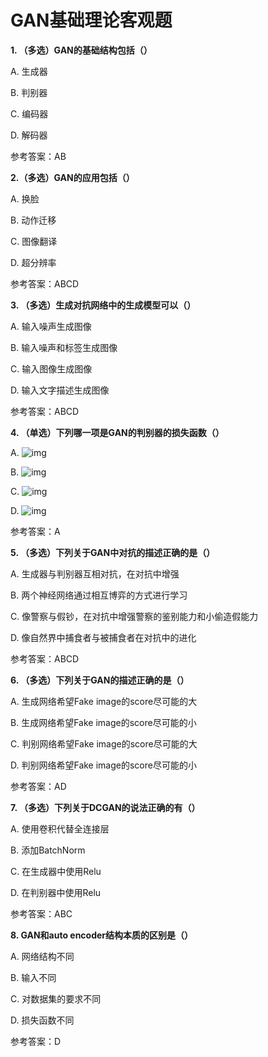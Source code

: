 # GAN基础理论客观题

**1. （多选）GAN的基础结构包括（）**

A.  生成器

B.  判别器

C.  编码器

D. 解码器

参考答案：AB

**2.（多选）GAN的应用包括（）**

A. 换脸   

B. 动作迁移

C. 图像翻译

D. 超分辨率

参考答案：ABCD

**3.  （多选）生成对抗网络中的生成模型可以（）**

A.  输入噪声生成图像

B.  输入噪声和标签生成图像

C.  输入图像生成图像

D. 输入文字描述生成图像

参考答案：ABCD

**4.  （单选）下列哪一项是GAN的判别器的损失函数（）**

A. ![img](file:////Users/shiyixin/Library/Group%20Containers/UBF8T346G9.Office/TemporaryItems/msohtmlclip/clip_image002.png)

B. ![img](file:////Users/shiyixin/Library/Group%20Containers/UBF8T346G9.Office/TemporaryItems/msohtmlclip/clip_image004.png)

C. ![img](file:////Users/shiyixin/Library/Group%20Containers/UBF8T346G9.Office/TemporaryItems/msohtmlclip/clip_image006.png)

D. ![img](file:////Users/shiyixin/Library/Group%20Containers/UBF8T346G9.Office/TemporaryItems/msohtmlclip/clip_image008.png)

参考答案：A

**5.  （多选）下列关于GAN中对抗的描述正确的是（）**

A.  生成器与判别器互相对抗，在对抗中增强

B.  两个神经网络通过相互博弈的方式进行学习

C.  像警察与假钞，在对抗中增强警察的鉴别能力和小偷造假能力

D. 像自然界中捕食者与被捕食者在对抗中的进化

参考答案：ABCD

**6.  （多选）下列关于GAN的描述正确的是（）**

A.  生成网络希望Fake image的score尽可能的大

B.  生成网络希望Fake image的score尽可能的小

C.  判别网络希望Fake image的score尽可能的大

D. 判别网络希望Fake image的score尽可能的小

参考答案：AD

**7.  （多选）下列关于DCGAN的说法正确的有（）**

A.  使用卷积代替全连接层

B.  添加BatchNorm

C.  在生成器中使用Relu

D. 在判别器中使用Relu

参考答案：ABC

**8.  GAN和auto encoder结构本质的区别是（）**

A.  网络结构不同

B.  输入不同

C.  对数据集的要求不同

D. 损失函数不同

参考答案：D

 